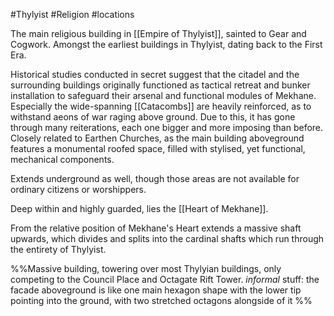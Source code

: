 #Thylyist #Religion #locations  

The main religious building in [[Empire of Thylyist]], sainted to Gear and Cogwork.
Amongst the earliest buildings in Thylyist, dating back to the First Era. 

Historical studies conducted in secret suggest that the citadel and the surrounding buildings originally functioned as tactical retreat and bunker installation to safeguard their arsenal and functional modules of Mekhane. Especially the wide-spanning [[Catacombs]] are heavily reinforced, as to withstand aeons of war raging above ground.
Due to this, it has gone through many reiterations, each one bigger and more imposing than before. 
Closely related to Earthen Churches, as the main building aboveground features a monumental roofed space, filled with stylised, yet functional, mechanical components.


Extends underground as well, though those areas are not available for ordinary citizens or worshippers. 

Deep within and highly guarded, lies the [[Heart of Mekhane]].

From the relative position of Mekhane's Heart extends a massive shaft upwards, which divides and splits into the cardinal shafts which run through the entirety of Thylyist. 



%%Massive building, towering over most Thylyian buildings, only competing to the Council Place and Octagate Rift Tower.
_informal_ stuff: the facade aboveground is like one main hexagon shape with the lower tip pointing into the ground, with two stretched octagons alongside of it
%%